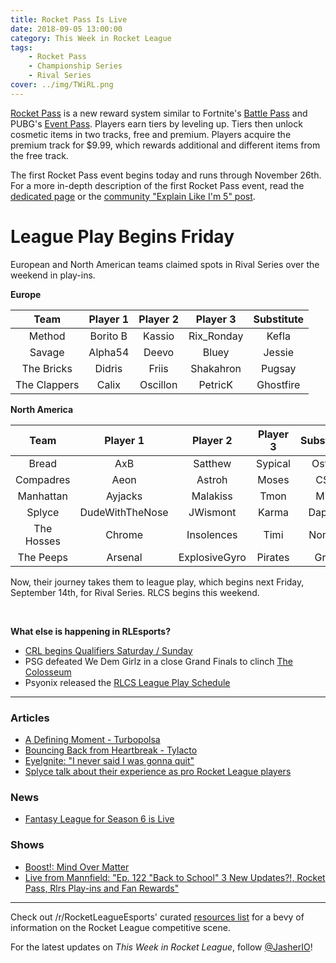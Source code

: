 ```yaml
---
title: Rocket Pass Is Live
date: 2018-09-05 13:00:00
category: This Week in Rocket League
tags:
    - Rocket Pass
    - Championship Series
    - Rival Series
cover: ../img/TWiRL.png
---
```


[Rocket Pass](https://www.rocketleague.com/news/rocket-pass-a-closer-look/) is a new reward system similar to Fortnite's [Battle Pass](https://www.epicgames.com/fortnite/en-US/battle-pass/season-5) and PUBG's [Event Pass](https://www.eurogamer.net/articles/2018-06-22-pubg-season-event-pass-cost-rewards-5414). Players earn tiers by leveling up. Tiers then unlock cosmetic items in two tracks, free and premium. Players acquire the premium track for \$9.99, which rewards additional and different items from the free track.

The first Rocket Pass event begins today and runs through November 26th. For a more in-depth description of the first Rocket Pass event, read the [dedicated page](https://www.rocketleague.com/game-info/rocketpass/rocket-pass-1/) or the [community "Explain Like I'm 5" post](https://www.reddit.com/r/RocketLeague/comments/9bx5vv/rocket_pass_explain_like_im_5_edition/).

# League Play Begins Friday

European and North American teams claimed spots in Rival Series over the weekend in play-ins.

**Europe**

|     Team     | Player 1 | Player 2 |  Player 3  | Substitute |
| :----------: | :------: | :------: | :--------: | :--------: |
|    Method    | Borito B |  Kassio  | Rix_Ronday |   Kefla    |
|    Savage    | Alpha54  |  Deevo   |   Bluey    |   Jessie   |
|  The Bricks  |  Didris  |  Friis   | Shakahron  |   Pugsay   |
| The Clappers |  Calix   | Oscillon |  PetricK   | Ghostfire  |

**North America**

|    Team    |    Player 1     |   Player 2    | Player 3 | Substitute |
| :--------: | :-------------: | :-----------: | :------: | :--------: |
|   Bread    |       AxB       |    Satthew    | Sypical  |   Ostyn    |
| Compadres  |      Aeon       |    Astroh     |  Moses   |    CS3     |
| Manhattan  |     Ayjacks     |   Malakiss    |   Tmon   |    Mist    |
|   Splyce   | DudeWithTheNose |   JWismont    |  Karma   |   Dappur   |
| The Hosses |     Chrome      |  Insolences   |   Timi   |   Nomad    |
| The Peeps  |     Arsenal     | ExplosiveGyro | Pirates  |    Gray    |

Now, their journey takes them to league play, which begins next Friday, September 14th, for Rival Series. RLCS begins this weekend.

&nbsp;

**What else is happening in RLEsports?**

-   [CRL begins Qualifiers Saturday / Sunday](https://www.rocketleagueesports.com/news/collegiate-rocket-league-is-back-in-session-/)
-   PSG defeated We Dem Girlz in a close Grand Finals to clinch [The Colosseum](https://liquipedia.net/rocketleague/Rewind_Gaming/The_Colosseum)
-   Psyonix released the [RLCS League Play Schedule](https://twitter.com/RLEsports/status/1037053818121347072)

---

### Articles

-   [A Defining Moment - Turbopolsa](https://www.theplayerslobby.com/2473/a-defining-moment-turbopolsa-team-dignitas-rocket-league-worlds/#.3pn1xHrDPv)
-   [Bouncing Back from Heartbreak - Tylacto](https://www.theplayerslobby.com/2315/bouncing-back-from-heartbreak-by-tylacto-secret/#.o73yQEuzhM)
-   [EyeIgnite: "I never said I was gonna quit"](https://rocketeers.gg/eyeignite-interview-fortnite-rocket-league-meta/)
-   [Splyce talk about their experience as pro Rocket League players](http://www.dailymail.co.uk/sport/esports/article-6115297/Splyce-talk-experiences-pro-Rocket-League-players.html)

### News

-   [Fantasy League for Season 6 is Live](https://www.reddit.com/r/RocketLeagueEsports/comments/9czp4o/rlg_fantasy_league_is_now_live/)

### Shows

-   [Boost!: Mind Over Matter](https://www.youtube.com/watch?v=BLIizG4SWuU)
-   [Live from Mannfield: "Ep. 122 "Back to School" 3 New Updates?!, Rocket Pass, Rlrs Play-ins and Fan Rewards"](http://www.lfmannfield.com/episodes/2018/9/4/ep-122-back-to-school-3-new-updates-rocket-pass-rlrs-play-ins-and-fan-rewards)

---

Check out /r/RocketLeagueEsports' curated [resources list](https://www.reddit.com/r/RocketLeagueEsports/wiki/links) for a bevy of information on the Rocket League competitive scene.

For the latest updates on _This Week in Rocket League_, follow [@JasherIO](https://twitter.com/JasherIO)!
